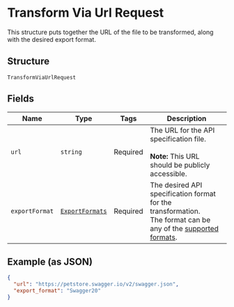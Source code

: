 
# Transform Via Url Request

This structure puts together the URL of the file to be transformed, along with the desired export format.

## Structure

`TransformViaUrlRequest`

## Fields

| Name | Type | Tags | Description |
|  --- | --- | --- | --- |
| `url` | `string` | Required | The URL for the API specification file.<br><br>**Note:** This URL should be publicly accessible. |
| `exportFormat` | [`ExportFormats`](/doc/models/export-formats.md) | Required | The desired API specification format for the transformation. <br>The format can be any of the [supported formats](https://docs.apimatic.io/api-transformer/overview-transformer#supported-input-formats). |

## Example (as JSON)

```json
{
  "url": "https://petstore.swagger.io/v2/swagger.json",
  "export_format": "Swagger20"
}
```

